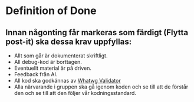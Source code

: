# Definition of Done

## Innan någonting får markeras som färdigt (Flytta post-it) ska dessa krav uppfyllas:

- Allt som går är dokumenterat skriftligt. 
- All debug-kod är borttagen. 
- Eventuellt material är på driven. 
- Feedback från AI.
- All kod ska godkännas av [Whatwg Validator](https://whatwg.org/validator/)
- Alla närvarande i gruppen ska gå igenom koden och se till att de förstår den och se till att den följer vår kodningsstandard.

